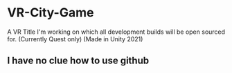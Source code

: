 # VR-City-Game
A VR Title I'm working on which all development builds will be open sourced for. (Currently Quest only) (Made in Unity 2021)

<h2>I have no clue how to use github<h2>
